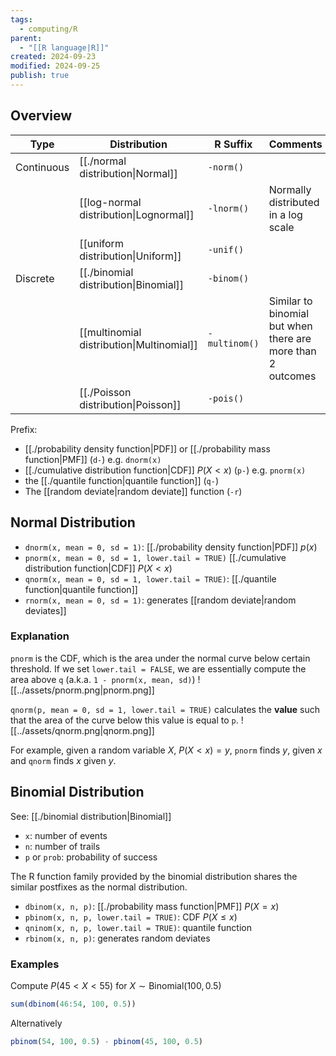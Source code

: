 ```yaml
---
tags:
  - computing/R
parent:
  - "[[R language|R]]"
created: 2024-09-23
modified: 2024-09-25
publish: true
---
```

## Overview

| Type       | Distribution                              | R Suffix      | Comments                                                    |
| ---------- | ----------------------------------------- | ------------- | ----------------------------------------------------------- |
| Continuous | [[./normal distribution\|Normal]]           | `-norm()`     |                                                             |
|            | [[log-normal distribution\|Lognormal]]    | `-lnorm()`    | Normally distributed in a log scale                         |
|            | [[uniform distribution\|Uniform]]         | `-unif()`     |                                                             |
| Discrete   | [[./binomial distribution\|Binomial]]       | `-binom()`    |                                                             |
|            | [[multinomial distribution\|Multinomial]] | `-multinom()` | Similar to binomial but when there are more than 2 outcomes |
|            | [[./Poisson distribution\|Poisson]]         | `-pois()`     |                                                             |

Prefix:
- [[./probability density function|PDF]] or [[./probability mass function|PMF]] (`d-`) e.g. `dnorm(x)`
- [[./cumulative distribution function|CDF]] $P(X < x)$ (`p-`) e.g. `pnorm(x)`
- the [[./quantile function|quantile function]] (`q-`)
- The [[random deviate|random deviate]] function (`-r`)

## Normal Distribution
- `dnorm(x, mean = 0, sd = 1)`: [[./probability density function|PDF]] $p(x)$
- `pnorm(x, mean = 0, sd = 1, lower.tail = TRUE)` [[./cumulative distribution function|CDF]] $P(X < x)$
- `qnorm(x, mean = 0, sd = 1, lower.tail = TRUE)`: [[./quantile function|quantile function]]
- `rnorm(x, mean = 0, sd = 1)`: generates [[random deviate|random deviates]]

### Explanation
`pnorm` is the CDF, which is the area under the normal curve below certain threshold. If we set `lower.tail = FALSE`, we are essentially compute the area above `q` (a.k.a. `1 - pnorm(x, mean, sd)`)
![[../assets/pnorm.png|pnorm.png]]

`qnorm(p, mean = 0, sd = 1, lower.tail = TRUE)` calculates the **value** such that the area of the curve below this value is equal to `p`.
![[../assets/qnorm.png|qnorm.png]]

For example, given a random variable $X$, $P(X < x) = y$, `pnorm` finds $y$, given $x$ and `qnorm` finds $x$ given $y$.

## Binomial Distribution
See: [[./binomial distribution|Binomial]]
- `x`: number of events
- `n`: number of trails
- `p` or `prob`: probability of success

The R function family provided by the binomial distribution shares the similar postfixes as the normal distribution.
- `dbinom(x, n, p)`: [[./probability mass function|PMF]] $P(X = x)$
- `pbinom(x, n, p, lower.tail = TRUE)`: CDF $P(X \leq x)$
- `qninom(x, n, p, lower.tail = TRUE)`:  quantile function
- `rbinom(x, n, p)`: generates random deviates

### Examples
Compute $P(45 < X < 55)$ for $X \sim \text{Binomial}(100,0.5)$
```r
sum(dbinom(46:54, 100, 0.5))
```
Alternatively
```r
pbinom(54, 100, 0.5) - pbinom(45, 100, 0.5)
```